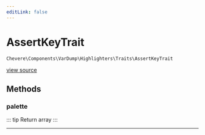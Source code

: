 ```yaml
---
editLink: false
---
```


# AssertKeyTrait

`Chevere\Components\VarDump\Highlighters\Traits\AssertKeyTrait`

[view source](https://github.com/chevere/chevere/blob/main/src/Chevere/Components/VarDump/Highlighters/Traits/AssertKeyTrait.php)

## Methods

### palette

::: tip Return
array
:::

---
